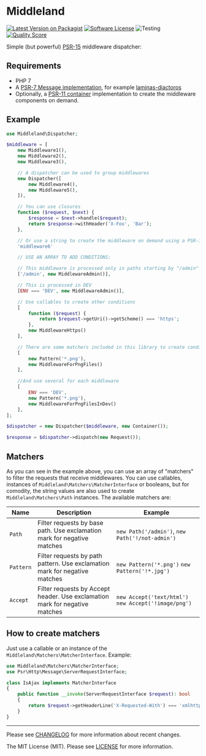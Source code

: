 # Middleland

[![Latest Version on Packagist][ico-version]][link-packagist]
[![Software License][ico-license]](LICENSE)
![Testing][ico-ga]
[![Quality Score][ico-scrutinizer]][link-scrutinizer]

Simple (but powerful) [PSR-15](https://github.com/php-fig/fig-standards/blob/master/accepted/PSR-15-request-handlers.md) middleware dispatcher:

## Requirements

* PHP 7
* A [PSR-7 Message implementation](http://www.php-fig.org/psr/psr-7/), for example [laminas-diactoros](https://github.com/laminas/laminas-diactoros)
* Optionally, a [PSR-11 container](https://github.com/php-fig/container) implementation to create the middleware components on demand.

## Example

```php
use Middleland\Dispatcher;

$middleware = [
    new Middleware1(),
    new Middleware2(),
    new Middleware3(),

    // A dispatcher can be used to group middlewares
    new Dispatcher([
        new Middleware4(),
        new Middleware5(),
    ]),

    // You can use closures
    function ($request, $next) {
        $response = $next->handle($request);
        return $response->withHeader('X-Foo', 'Bar');
    },

    // Or use a string to create the middleware on demand using a PSR-11 container
    'middleware6'

    // USE AN ARRAY TO ADD CONDITIONS:

    // This middleware is processed only in paths starting by "/admin"
    ['/admin', new MiddlewareAdmin()],

    // This is processed in DEV
    [ENV === 'DEV', new MiddlewareAdmin()],

    // Use callables to create other conditions
    [
        function ($request) {
            return $request->getUri()->getScheme() === 'https';
        },
        new MiddlewareHttps()
    ],

    // There are some matchers included in this library to create conditions
    [
        new Pattern('*.png'),
        new MiddlewareForPngFiles()
    ],

    //And use several for each middleware
    [
        ENV === 'DEV',
        new Pattern('*.png'),
        new MiddlewareForPngFilesInDev()
    ],
];

$dispatcher = new Dispatcher($middleware, new Container());

$response = $dispatcher->dispatch(new Request());
```

## Matchers

As you can see in the example above, you can use an array of "matchers" to filter the requests that receive middlewares. You can use callables, instances of `Middleland\Matchers\MatcherInterface` or booleans, but for comodity, the string values are also used to create `Middleland\Matchers\Path` instances. The available matchers are:

Name | Description | Example
-----|-------------|--------
`Path` | Filter requests by base path. Use exclamation mark for negative matches | `new Path('/admin')`, `new Path('!/not-admin')`
`Pattern` | Filter requests by path pattern. Use exclamation mark for negative matches | `new Pattern('*.png')` `new Pattern('!*.jpg')`
`Accept` | Filter requests by Accept header. Use exclamation mark for negative matches | `new Accept('text/html')` `new Accept('!image/png')`

## How to create matchers

Just use a callable or an instance of the `Middleland\Matchers\MatcherInterface`. Example:

```php
use Middleland\Matchers\MatcherInterface;
use Psr\Http\Message\ServerRequestInterface;

class IsAjax implements MatcherInterface
{
    public function __invoke(ServerRequestInterface $request): bool
    {
    	return $request->getHeaderLine('X-Requested-With') === 'xmlhttprequest';
	}
}
```

---

Please see [CHANGELOG](CHANGELOG.md) for more information about recent changes.

The MIT License (MIT). Please see [LICENSE](LICENSE) for more information.

[ico-version]: https://img.shields.io/packagist/v/oscarotero/middleland.svg?style=flat-square
[ico-license]: https://img.shields.io/badge/license-MIT-brightgreen.svg?style=flat-square
[ico-ga]: https://github.com/oscarotero/middleland/workflows/testing/badge.svg
[ico-scrutinizer]: https://img.shields.io/scrutinizer/g/oscarotero/middleland.svg?style=flat-square

[link-packagist]: https://packagist.org/packages/oscarotero/middleland
[link-scrutinizer]: https://scrutinizer-ci.com/g/oscarotero/middleland
